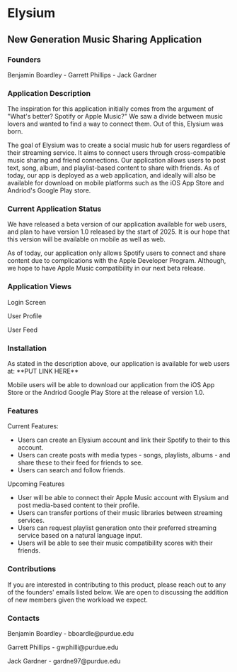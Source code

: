 <html lang="en">
<head>
<meta charset="UTF-8">
<meta name="viewport" content="width=device-width, initial-scale=1.0">
</head>

<body>
<h1>Elysium</h1>
<h2>New Generation Music Sharing Application</h2>
<h3>Founders</h3>
<p>Benjamin Boardley - Garrett Phillips - Jack Gardner</p>
  
<h3>Application Description</h3>
<p>The inspiration for this application initially comes from the argument of "What's better? Spotify or 
Apple Music?" We saw a divide between music lovers and wanted to find a way to connect them. Out 
of this, Elysium was born.</p>
<p>The goal of Elysium was to create a social music hub for users regardless of their streaming service. 
It aims to connect users through cross-compatible music sharing and friend connections. Our application
allows users to post text, song, album, and playlist-based content to share with friends. As of today, 
our app is deployed as a web application, and ideally will also be available for download on mobile 
platforms such as the iOS App Store and Andriod's Google Play store.</p>

<h3>Current Application Status</h3>
<p>We have released a beta version of our application available for web users, and plan to have version 1.0 
released by the start of 2025. It is our hope that this version will be available on mobile as well as web.</p>
<p>As of today, our application only allows Spotify users to connect and share content due to complications 
with the Apple Developer Program. Although, we hope to have Apple Music compatibility in our next beta release.</p>

<h3>Application Views</h3>
<p>Login Screen</p>

<p>User Profile</p>

<p>User Feed</p>

<h3>Installation</h3>
<p>As stated in the description above, our application is available for web users at: **PUT LINK HERE**</p>
<p>Mobile users will be able to download our application from the iOS App Store or the Andriod Google Play 
Store at the release of version 1.0.</p>

<h3>Features</h3>
<p>Current Features:</p>
<ul>
  <li>Users can create an Elysium account and link their Spotify to their to this account.</li>
  <li>Users can create posts with media types - songs, playlists, albums - and share these to
  their feed for friends to see.</li>
  <li>Users can search and follow friends.</li>
</ul>
<p>Upcoming Features</p>
<ul>
  <li>User will be able to connect their Apple Music account with Elysium and post media-based content to their profile.</li>
  <li>Users can transfer portions of their music libraries between streaming services.</li>
  <li>Users can request playlist generation onto their preferred streaming service based on a natural language input.</li>
  <li>Users will be able to see their music compatibility scores with their friends.</li>
</ul>

<h3>Contributions</h3>
<p>If you are interested in contributing to this product, please reach out to any of the founders' emails listed
below. We are open to discussing the addition of new members given the workload we expect.</p>

<h3>Contacts</h3>
<p>Benjamin Boardley - bboardle@purdue.edu</p>
<p>Garrett Phillips - gwphilli@purdue.edu</p>
<p>Jack Gardner - gardne97@purdue.edu</p>
</body>
